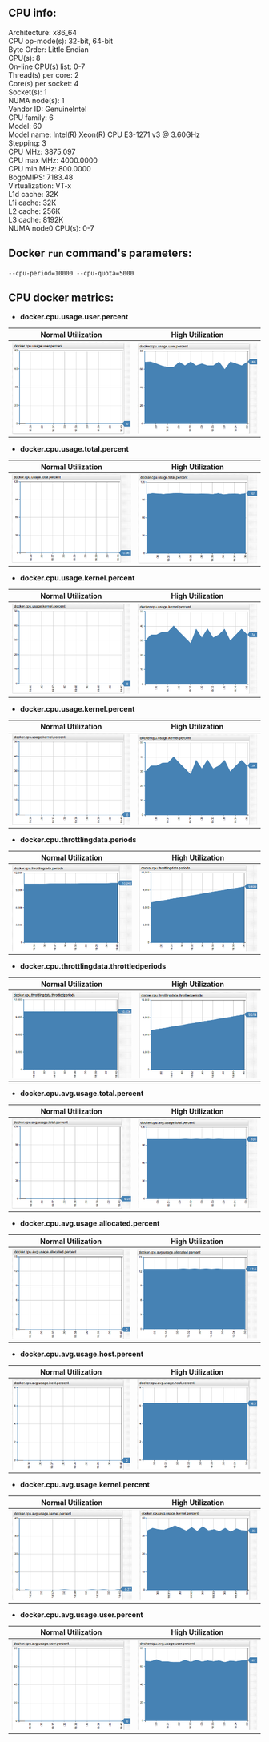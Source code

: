 CPU info:
--
Architecture:          x86_64  
CPU op-mode(s):        32-bit, 64-bit  
Byte Order:            Little Endian  
CPU(s):                8  
On-line CPU(s) list:   0-7  
Thread(s) per core:    2  
Core(s) per socket:    4  
Socket(s):             1  
NUMA node(s):          1  
Vendor ID:             GenuineIntel  
CPU family:            6  
Model:                 60  
Model name:            Intel(R) Xeon(R) CPU E3-1271 v3 @ 3.60GHz  
Stepping:              3  
CPU MHz:               3875.097  
CPU max MHz:           4000.0000  
CPU min MHz:           800.0000  
BogoMIPS:              7183.48  
Virtualization:        VT-x  
L1d cache:             32K  
L1i cache:             32K  
L2 cache:              256K  
L3 cache:              8192K  
NUMA node0 CPU(s):     0-7  

Docker `run` command's parameters:
--
`--cpu-period=10000 --cpu-quota=5000`

CPU docker metrics:
--

* **docker.cpu.usage.user.percent**

| Normal Utilization | High Utilization |
|---|---|
| ![](images/docker.cpu.usage.user.percent-1.png) | ![](images/docker.cpu.usage.user.percent-2.png) |

* **docker.cpu.usage.total.percent**

| Normal Utilization | High Utilization |
|---|---|
| ![](images/docker.cpu.usage.total.percent-1.png) | ![](images/docker.cpu.usage.total.percent-2.png) |

* **docker.cpu.usage.kernel.percent**

| Normal Utilization | High Utilization |
|---|---|
| ![](images/docker.cpu.usage.kernel.percent-1.png) | ![](images/docker.cpu.usage.kernel.percent-2.png) |

* **docker.cpu.usage.kernel.percent**

| Normal Utilization | High Utilization |
|---|---|
| ![](images/docker.cpu.usage.kernel.percent-1.png) | ![](images/docker.cpu.usage.kernel.percent-2.png) |

* **docker.cpu.throttlingdata.periods**

| Normal Utilization | High Utilization |
|---|---|
| ![](images/docker.cpu.throttlingdata.periods-1.png) | ![](images/docker.cpu.throttlingdata.periods-2.png) |

* **docker.cpu.throttlingdata.throttledperiods**

| Normal Utilization | High Utilization |
|---|---|
| ![](images/docker.cpu.throttlingdata.throttledperiods-1.png) | ![](images/docker.cpu.throttlingdata.throttledperiods-2.png) |

* **docker.cpu.avg.usage.total.percent**

| Normal Utilization | High Utilization |
|---|---|
| ![](images/docker.cpu.avg.usage.total.percent-1.png) | ![](images/docker.cpu.avg.usage.total.percent-2.png) |

* **docker.cpu.avg.usage.allocated.percent**

| Normal Utilization | High Utilization |
|---|---|
| ![](images/docker.cpu.avg.usage.allocated.percent-1.png) | ![](images/docker.cpu.avg.usage.allocated.percent-2.png) |

* **docker.cpu.avg.usage.host.percent**

| Normal Utilization | High Utilization |
|---|---|
| ![](images/docker.cpu.avg.usage.host.percent-1.png) | ![](images/docker.cpu.avg.usage.host.percent-2.png) |

* **docker.cpu.avg.usage.kernel.percent**

| Normal Utilization | High Utilization |
|---|---|
| ![](images/docker.cpu.avg.usage.kernel.percent-1.png) | ![](images/docker.cpu.avg.usage.kernel.percent-2.png) |

* **docker.cpu.avg.usage.user.percent**

| Normal Utilization | High Utilization |
|---|---|
| ![](images/docker.cpu.avg.usage.user.percent-1.png) | ![](images/docker.cpu.avg.usage.user.percent-2.png) |
